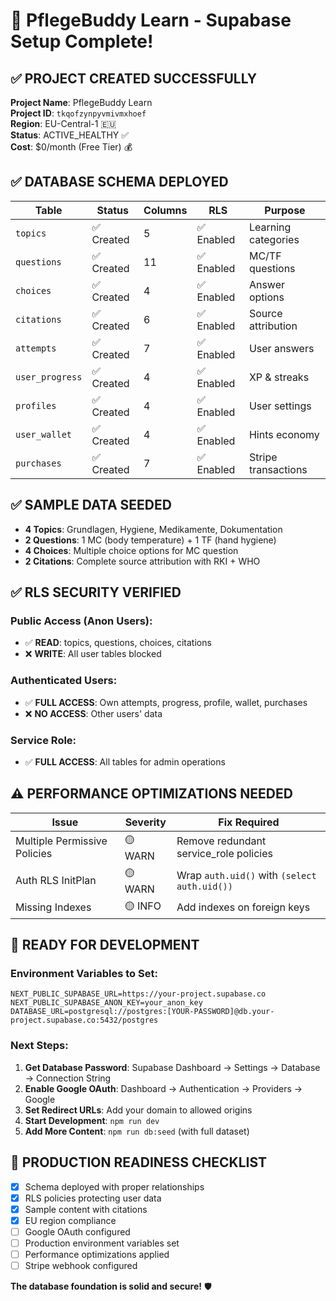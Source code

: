 # 🚀 PflegeBuddy Learn - Supabase Setup Complete!

## ✅ **PROJECT CREATED SUCCESSFULLY**

**Project Name**: PflegeBuddy Learn  
**Project ID**: `tkqofzynpyvmivmxhoef`  
**Region**: EU-Central-1 🇪🇺  
**Status**: ACTIVE_HEALTHY ✅  
**Cost**: $0/month (Free Tier) 💰  

## ✅ **DATABASE SCHEMA DEPLOYED**

| **Table** | **Status** | **Columns** | **RLS** | **Purpose** |
|-----------|------------|-------------|---------|-------------|
| `topics` | ✅ Created | 5 | ✅ Enabled | Learning categories |
| `questions` | ✅ Created | 11 | ✅ Enabled | MC/TF questions |
| `choices` | ✅ Created | 4 | ✅ Enabled | Answer options |
| `citations` | ✅ Created | 6 | ✅ Enabled | Source attribution |
| `attempts` | ✅ Created | 7 | ✅ Enabled | User answers |
| `user_progress` | ✅ Created | 4 | ✅ Enabled | XP & streaks |
| `profiles` | ✅ Created | 4 | ✅ Enabled | User settings |
| `user_wallet` | ✅ Created | 4 | ✅ Enabled | Hints economy |
| `purchases` | ✅ Created | 7 | ✅ Enabled | Stripe transactions |

## ✅ **SAMPLE DATA SEEDED**

- **4 Topics**: Grundlagen, Hygiene, Medikamente, Dokumentation
- **2 Questions**: 1 MC (body temperature) + 1 TF (hand hygiene) 
- **4 Choices**: Multiple choice options for MC question
- **2 Citations**: Complete source attribution with RKI + WHO

## ✅ **RLS SECURITY VERIFIED**

### Public Access (Anon Users):
- ✅ **READ**: topics, questions, choices, citations
- ❌ **WRITE**: All user tables blocked

### Authenticated Users:
- ✅ **FULL ACCESS**: Own attempts, progress, profile, wallet, purchases
- ❌ **NO ACCESS**: Other users' data

### Service Role:
- ✅ **FULL ACCESS**: All tables for admin operations

## ⚠️ **PERFORMANCE OPTIMIZATIONS NEEDED**

| **Issue** | **Severity** | **Fix Required** |
|-----------|--------------|------------------|
| Multiple Permissive Policies | 🟡 WARN | Remove redundant service_role policies |
| Auth RLS InitPlan | 🟡 WARN | Wrap `auth.uid()` with `(select auth.uid())` |
| Missing Indexes | 🟡 INFO | Add indexes on foreign keys |

## 🚀 **READY FOR DEVELOPMENT**

### Environment Variables to Set:
```env
NEXT_PUBLIC_SUPABASE_URL=https://your-project.supabase.co
NEXT_PUBLIC_SUPABASE_ANON_KEY=your_anon_key
DATABASE_URL=postgresql://postgres:[YOUR-PASSWORD]@db.your-project.supabase.co:5432/postgres
```

### Next Steps:
1. **Get Database Password**: Supabase Dashboard → Settings → Database → Connection String
2. **Enable Google OAuth**: Dashboard → Authentication → Providers → Google
3. **Set Redirect URLs**: Add your domain to allowed origins
4. **Start Development**: `npm run dev`
5. **Add More Content**: `npm run db:seed` (with full dataset)

## 🎯 **PRODUCTION READINESS CHECKLIST**

- [x] Schema deployed with proper relationships
- [x] RLS policies protecting user data  
- [x] Sample content with citations
- [x] EU region compliance
- [ ] Google OAuth configured
- [ ] Production environment variables set
- [ ] Performance optimizations applied
- [ ] Stripe webhook configured

**The database foundation is solid and secure!** 🛡️

